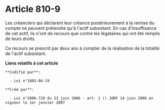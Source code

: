 # Article 810-9

Les créanciers qui déclarent leur créance postérieurement à la remise du compte ne peuvent prétendre qu'à l'actif subsistant.
En cas d'insuffisance de cet actif, ils n'ont de recours que contre les légataires qui ont été remplis de leurs droits.

Ce recours se prescrit par deux ans à compter de la réalisation de la totalité de l'actif subsistant.

**Liens relatifs à cet article**

	**Codifié par**:

	  - Loi n°1803-04-19

	**Créé par**:

	  - Loi n°2006-728 du 23 juin 2006 - art. 1 () JORF 24 juin 2006 en vigueur le 1er janvier 2007

